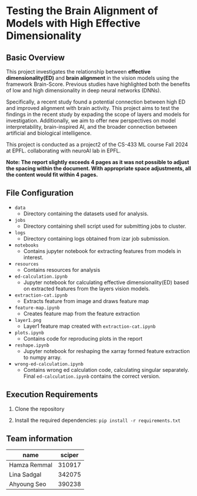 # Testing the Brain Alignment of Models with High Effective Dimensionality

## Basic Overview
This project investigates the relationship between **effective dimensionality(ED)** and **brain alignment** in the vision models using the framework Brain-Score. Previous studies have highlighted both the benefits of low and high dimensionality in deep neural networks (DNNs). 

Specifically, a recent study found a potential connection between high ED and improved alignment with brain activity. This project aims to test the findings in the recent study by expading the scope of layers and models for investigation. Additionally, we aim to offer new perspectives on model interpretability, brain-inspired AI, and the broader connection between artificial and biological intelligence.

This project is conducted as a project2 of the CS-433 ML course Fall 2024 at EPFL. collaborating with neuroAI lab in EPFL. 

**Note: The report slightly exceeds 4 pages as it was not possible to adjust the spacing within the document. With appropriate space adjustments, all the content would fit within 4 pages.**

## File Configuration
- `data`
  - Directory containing the datasets used for analysis.
- `jobs`
  - Directory containing shell script used for submitting jobs to cluster.
- `logs`
  - Directory containing logs obtained from izar job submission.
- `notebooks`
  - Contains jupyter notebook for extracting features from models in interest.
- `resources`
  - Contains resources for analysis
- `ed-calculation.ipynb`
    - Jupyter notebook for calculating effective dimensionality(ED) based on extracted features from the layers vision models.
- `extraction-cat.ipynb`
  - Extracts feature from image and draws feature map
- `feature-map.ipynb`
  - Creates feature map from the feature extraction
- `layer1.png`
  - Layer1 feature map created with `extraction-cat.ipynb`
- `plots.ipynb`
  - Contains code for reproducing plots in the report
- `reshape.ipynb`
  - Jupyter notebook for reshaping the xarray formed feature extraction to numpy array.
- `wrong-ed-calculation.ipynb`
  - Contains wrong ed calculation code, calculating singular separately. Final `ed-calculation.ipynb` contains the correct version.

## Execution Requirements
1. Clone the repository

2. Install the required dependencies:
   `pip install -r requirements.txt`


## Team information
| name    | sciper      |   
|-------------|-------------|
| Hamza Remmal    |   310917 |
| Lina Sadgal     |   342075  |
| Ahyoung Seo    | 390238    |

